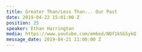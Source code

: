 ```yaml
---
title: Greater Than/Less Than... Our Past
date: 2019-04-22 15:01:00 Z
position: 25
speaker: Ethan Harrington
media: https://www.youtube.com/embed/NQf1kSGSykQ
message_date: 2019-04-21 11:00:00 Z
---
```



